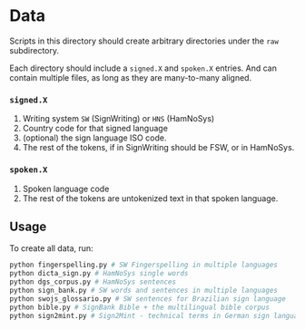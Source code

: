 # Data

Scripts in this directory should create arbitrary directories under the `raw` subdirectory.

Each directory should include a `signed.X` and `spoken.X` entries. And can contain multiple files, as long as they are
many-to-many aligned.

### `signed.X`
 
1. Writing system `SW` (SignWriting) or `HNS` (HamNoSys)
2. Country code for that signed language
3. (optional) the sign language ISO code.
4. The rest of the tokens, if in SignWriting should be FSW, or in HamNoSys.

### `spoken.X`

1. Spoken language code 
2. The rest of the tokens are untokenized text in that spoken language.

## Usage

To create all data, run:

```bash
python fingerspelling.py # SW Fingerspelling in multiple languages
python dicta_sign.py # HamNoSys single words
python dgs_corpus.py # HamNoSys sentences
python sign_bank.py # SW words and sentences in multiple languages 
python swojs_glossario.py # SW sentences for Brazilian sign language
python bible.py # SignBank Bible + the multilingual bible corpus
python sign2mint.py # Sign2Mint - technical terms in German sign language
```